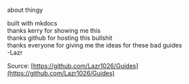 about thingy

built with mkdocs  
thanks kerry for showing me this  
thanks github for hosting this bullshit  
thanks everyone for giving me the ideas for these bad guides  
-Lazr

Source: [https://github.com/Lazr1026/Guides](https://github.com/Lazr1026/Guides)